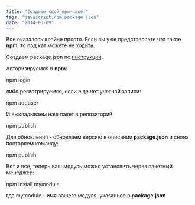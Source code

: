 ```yaml
---
title: "Создаем свой npm-пакет"
tags: "javascript,npm,package.json"
date: "2014-03-09"
---
```


Все оказалось крайне просто. Если вы уже представляете что такое **npm**, то под кат можете не ходить.

Создаем package.json по [инструкции](https://package.json.nodejitsu.com/ "nodejitsu").

Авторизируемся в **npm**:

npm login

либо регистрируемся, если еще нет учетной записи:

npm adduser

И выкладываем наш пакет в репозиторий:

npm publish

Для обновления - обновляем версию в описании **package.json** и снова повторяем команду:

npm publish

Вот и все, теперь ваш модуль можно установить через пакетный менеджер:

npm install mymodule

где mymodule - имя вашего модуля, указанное в **package.json**
